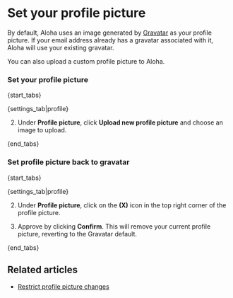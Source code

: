 # Set your profile picture

By default, Aloha uses an image generated by
[Gravatar](https://en.gravatar.com/) as your profile picture.
If your email address already has a gravatar associated with it, Aloha will
use your existing gravatar.

You can also upload a custom profile picture to Aloha.

### Set your profile picture

{start_tabs}

{settings_tab|profile}

2. Under **Profile picture**, click **Upload new profile picture** and choose an image to upload.

{end_tabs}

### Set profile picture back to gravatar

{start_tabs}

{settings_tab|profile}

2. Under **Profile picture**, click on the **(X)** icon in the top
right corner of the profile picture.

3. Approve by clicking **Confirm**. This will remove your current
profile picture, reverting to the Gravatar default.

{end_tabs}

## Related articles

* [Restrict profile picture changes](/help/restrict-profile-picture-changes)
